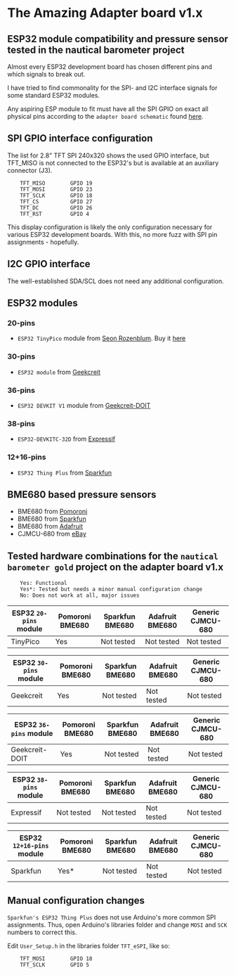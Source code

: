 # The Amazing Adapter board v1.x

## ESP32 module compatibility and pressure sensor tested in the nautical barometer project

Almost every ESP32 development board has chosen different pins and which signals to break out. 

I have tried to find commonality for the SPI- and I2C interface signals for some standard ESP32 modules.

Any aspiring ESP module to fit must have all the SPI GPIO on exact all physical pins 
according to the `adapter board schematic` found [here](https://github.com/DebinixTeam/esp32-adapter-board-v1x/blob/master/kicad/esp32-adapter-schematic-v1x.pdf).

## SPI GPIO interface configuration

The list for 2.8" TFT SPI 240x320 shows the used GPIO interface, but TFT_MISO is not connected to the ESP32's but is available at an auxiliary connector (J3).

        TFT_MISO        GPIO 19
        TFT_MOSI        GPIO 23
        TFT_SCLK        GPIO 18
        TFT_CS          GPIO 27
        TFT_DC          GPIO 26
        TFT_RST         GPIO 4

This display configuration is likely the only configuration necessary for various ESP32 development boards. 
With this, no more fuzz with SPI pin assignments - hopefully.

## I2C GPIO interface

The well-established SDA/SCL does not need any additional configuration.

## ESP32 modules

### 20-pins

* `ESP32 TinyPico` module from [Seon Rozenblum](https://unexpectedmaker.com). Buy it [here](https://www.amazon.com/Unexpected-Maker-TinyPICO-USB-C/dp/B0917V5YL3/ref=sr_1_1?dchild=1&m=A2V4DOMZNGA67Y&marketplaceID=ATVPDKIKX0DER&qid=1630760075&refinements=p_4%3AUnexpected%2BMaker&s=merchant-items&sr=1-1&th=1)

### 30-pins

* `ESP32 module` from [Geekcreit](https://www.banggood.com/Geekcreit-ESP32-WiFi+bluetooth-Development-Board-Ultra-Low-Power-Consumption-Dual-Cores-Pins-Unsoldered-p-1214159.html?cur_warehouse=CN&rmmds=buy)

### 36-pins

* `ESP32 DEVKIT V1` module from [Geekcreit-DOIT](https://www.banggood.com/ESP32-Development-Board-WiFi+bluetooth-Ultra-Low-Power-Consumption-Dual-Cores-ESP-32-ESP-32S-Board-p-1109512.html?utm_source=google&utm_medium=cpc_ods&utm_content=ana&utm_campaign=ana-sds-7hot-cnw-cpa-21sum&ad_id=537032142639&gclid=CjwKCAjwyvaJBhBpEiwA8d38vGUwFLiOZbcup5nLfNhI7nY7p0ouCBNeLso4Z4J0s2uPwkU7OCH6rhoCLLgQAvD_BwE&cur_warehouse=CN)

### 38-pins

* `ESP32-DEVKITC-32D` from [Expressif](https://www.mouser.com/ProductDetail/Espressif-Systems/ESP32-DevKitC-32D?qs=%252BEew9%252B0nqrDsObWEpDx6YQ==) 

### 12+16-pins

* `ESP32 Thing Plus` from [Sparkfun](https://www.sparkfun.com/products/15663)


## BME680 based pressure sensors

* BME680 from [Pomoroni](https://shop.pimoroni.com/products/bme680-breakout)
* BME680 from [Sparkfun](https://www.sparkfun.com/products/16466)
* BME680 from [Adafruit](https://learn.adafruit.com/adafruit-bme680-humidity-temperature-barometic-pressure-voc-gas)
* CJMCU-680 from [eBay](https://www.ebay.com/itm/CJMCU-680-BME680-Temperature-Humidity-Pressure-Sensor-Ultra-small-Board-Module-/401528135032?_ul=IN) 


## Tested hardware combinations for the `nautical barometer gold` project on the adapter board v1.x

        Yes: Functional
        Yes*: Tested but needs a minor manual configuration change
        No: Does not work at all, major issues


| ESP32 `20-pins` module | Pomoroni BME680 | Sparkfun BME680 | Adafruit BME680 | Generic CJMCU-680
| -----------------------|-----------------|-----------------|-----------------|-------------------
| TinyPico               | Yes             | Not tested      | Not tested      | Not tested


| ESP32 `30-pins` module | Pomoroni BME680 | Sparkfun BME680 | Adafruit BME680 | Generic CJMCU-680
| -----------------------|-----------------|-----------------|-----------------|-------------------
| Geekcreit              | Yes             | Not tested      | Not tested      | Not tested


| ESP32 `36-pins` module | Pomoroni BME680 | Sparkfun BME680 | Adafruit BME680 | Generic CJMCU-680
| -----------------------|-----------------|-----------------|-----------------|-------------------
| Geekcreit-DOIT         | Yes             | Not tested      | Not tested      | Not tested 


| ESP32 `38-pins` module | Pomoroni BME680 | Sparkfun BME680 | Adafruit BME680 | Generic CJMCU-680
| -----------------------|-----------------|-----------------|-----------------|-------------------
| Expressif              | Not tested      | Not tested      | Not tested      | Not tested


| ESP32 `12+16-pins` module | Pomoroni BME680 | Sparkfun BME680 | Adafruit BME680 | Generic CJMCU-680
| ------------------------|-----------------|-----------------|-------------------|-------------------
| Sparkfun                | Yes*            | Not tested      | Not tested        | Not tested


## Manual configuration changes

`Sparkfun's ESP32 Thing Plus` does not use Arduino's more common SPI assignments. 
Thus, open Arduino's libraries folder and change `MOSI` and `SCK` numbers to correct this.

Edit `User_Setup.h` in the libraries folder `TFT_eSPI`, like so:

        TFT_MOSI        GPIO 18
        TFT_SCLK        GPIO 5






